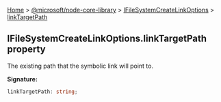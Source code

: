 [Home](./index) &gt; [@microsoft/node-core-library](./node-core-library.md) &gt; [IFileSystemCreateLinkOptions](./node-core-library.ifilesystemcreatelinkoptions.md) &gt; [linkTargetPath](./node-core-library.ifilesystemcreatelinkoptions.linktargetpath.md)

## IFileSystemCreateLinkOptions.linkTargetPath property

The existing path that the symbolic link will point to.

<b>Signature:</b>

```typescript
linkTargetPath: string;
```
